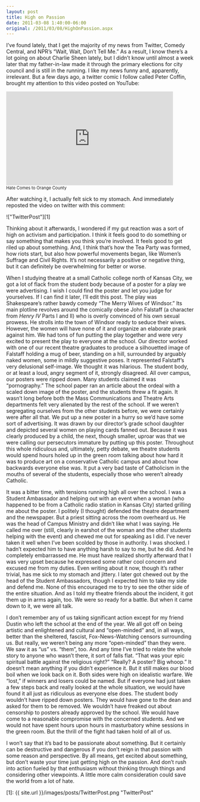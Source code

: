```yaml
---
layout: post
title: High on Passion
date: 2011-03-08 1:40:00-06:00
original: /2011/03/08/HighOnPassion.aspx
---
```

I’ve found lately, that I get the majority of my news from Twitter, Comedy Central, and NPR’s “Wait, Wait, Don’t Tell Me.” As a result, I know there’s a lot going on about Charlie Sheen lately, but I didn’t know until almost a week later that my father-in-law made it through the primary elections for city council and is still in the running. I like my news funny and, apparently, irrelevant. But a few days ago, a twitter comic I follow called Peter Coffin, brought my attention to this video posted on YouTube:

<iframe class="youtube-player" type="text/html" width="448" height="252" src="http://www.youtube.com/embed/e6t6d9YBuFM" frameborder="0"> </iframe>
<div style="font-size:.8em">Hate Comes to Orange County</div>

After watching it, I actually felt sick to my stomach. And immediately reposted the video on twitter with this comment:

!["TwitterPost"][1]

Thinking about it afterwards, I wondered if my gut reaction was a sort of high on activism and participation. I think it feels good to do something or say something that makes you think you’re involved. It feels good to get riled up about something. And, I think that’s how the Tea Party was formed, how riots start, but also how powerful movements began, like Women’s Suffrage and Civil Rights. It’s not necessarily a positive or negative thing, but it can definitely be overwhelming for better or worse.

When I studying theatre at a small Catholic college north of Kansas City, we got a lot of flack from the student body because of a poster for a play we were advertising. I wish I could find the poster and let you judge for yourselves. If I can find it later, I’ll edit this post. The play was Shakespeare’s rather bawdy comedy “The Merry Wives of Windsor.” Its main plotline revolves around the comically obese John Falstaff (a character from *Henry IV* Parts I and II) who is overly convinced of his own sexual prowess. He strolls into the town of Windsor ready to seduce their wives. However, the women will have none of it and organize an elaborate prank against him. We had tons of fun putting the play together and were very excited to present the play to everyone at the school. Our director worked with one of our recent theatre graduates to produce a silhouetted image of Falstaff holding a mug of beer, standing on a hill, surrounded by arguably naked women, some in mildly suggestive poses. It represented Falstaff’s very delusional self-image. We thought it was hilarious. The student body, or at least a loud, angry segment of it, strongly disagreed. All over campus, our posters were ripped down. Many students claimed it was “pornography.” The school paper ran an article about the ordeal with a scaled down image of the poster, and the students threw a fit again. It wasn’t long before both the Mass Communications and Theatre Arts departments felt very alienated by the rest of the school. If we weren’t segregating ourselves from the other students before, we were certainly were after all that. We put up a new poster in a hurry so we’d have some sort of advertising. It was drawn by our director’s grade school daughter and depicted several women on playing cards fanned out. Because it was clearly produced by a child, the next, though smaller, uproar was that we were calling our persecutors immature by putting up this poster. Throughout this whole ridiculous and, ultimately, petty debate, we theatre students would spend hours holed up in the green room talking about how hard it was to produce art on a conservative Catholic campus and about how backwards everyone else was. It put a very bad taste of Catholicism in the mouths of several of the students, especially those who weren’t already Catholic.

It was a bitter time, with tensions running high all over the school. I was a Student Ambassador and helping out with an event when a woman (who happened to be from a Catholic radio station in Kansas City) started grilling me about the poster. I politely (I thought) defended the theatre department and the newspaper. But a priest sitting across the room overheard us. He was the head of Campus Ministry and didn’t like what I was saying. He called me over (still, clearly in earshot of the woman and the other students helping with the event) and chewed me out for speaking as I did. I’ve never taken it well when I’ve been scolded by those in authority. I was shocked. I hadn’t expected him to have anything harsh to say to me, but he did. And he completely embarrassed me. He must have realized shortly afterward that I was very upset because he expressed some rather cool concern and excused me from my duties. Even writing about it now, though it’s rather trivial, has me sick to my stomach and jittery. I later got chewed out by the head of the Student Ambassadors, though I expected him to take my side and defend me. None of this encouraged me to try to see the other side of the entire situation. And as I told my theatre friends about the incident, it got them up in arms again, too. We were so ready for a battle. But when it came down to it, we were all talk.

I don’t remember any of us taking significant action except for my friend Dustin who left the school at the end of the year. We all got off on being artistic and enlightened and cultural and “open-minded” and, in all ways, better than the sheltered, fascist, Fox-News-Watching censors surrounding us. But really, we weren’t being any more “open-minded” than they were. We saw it as “us” vs. “them”, too. And any time I’ve tried to relate the whole story to anyone who wasn’t there, it sort of falls flat. “That was your epic spiritual battle against the religious right?” “Really? A poster? Big whoop.” It doesn’t mean anything if you didn’t experience it. But it still makes our blood boil when we look back on it. Both sides were high on idealistic warfare. We “lost,” if winners and losers could be named. But if everyone had just taken a few steps back and really looked at the whole situation, we would have found it all just as ridiculous as everyone else does. The student body wouldn’t have ripped down posters. They would have gone to the dean and asked for them to be removed. We wouldn’t have freaked out about censorship to posters already approved by the school. We would have come to a reasonable compromise with the concerned students. And we would not have spent hours upon hours in masturbatory whine sessions in the green room. But the thrill of the fight had taken hold of all of us.

I won’t say that it’s bad to be passionate about something. But it certainly can be destructive and dangerous if you don’t reign in that passion with some reason and perspective. By all means, get excited about something, but don’t waste your time just getting high on the passion. And don’t rush into action fueled by that enthusiasm without thinking through things and considering other viewpoints. A little more calm consideration could save the world from a lot of hate.

[1]: {{ site.url }}/images/posts/TwitterPost.png "TwitterPost"